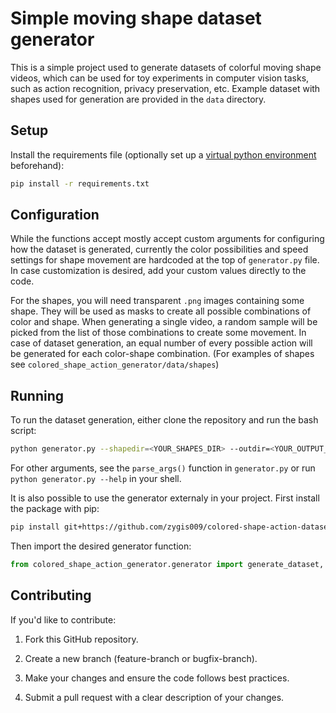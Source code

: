 # Simple moving shape dataset generator

This is a simple project used to generate datasets of colorful moving shape videos, which can be used for toy experiments in computer vision tasks, such as action recognition, privacy preservation, etc. Example dataset with shapes used for generation are provided in the `data` directory.

## Setup

Install the requirements file (optionally set up a [virtual python environment](https://docs.python.org/3/library/venv.html) beforehand):

```bash
pip install -r requirements.txt
```

## Configuration

While the functions accept mostly accept custom arguments for configuring how the dataset is generated, currently the color possibilities and speed settings for shape movement are hardcoded at the top of `generator.py` file. In case customization is desired, add your custom values directly to the code.

For the shapes, you will need transparent `.png` images containing some shape. They will be used as masks to create all possible combinations of color and shape. When generating a single video, a random sample will be picked from the list of those combinations to create some movement. In case of dataset generation, an equal number of every possible action will be generated for each color-shape combination. (For examples of shapes see `colored_shape_action_generator/data/shapes`)

## Running

To run the dataset generation, either clone the repository and run the bash script:

```bash
python generator.py --shapedir=<YOUR_SHAPES_DIR> --outdir=<YOUR_OUTPUT_DIR> ...
```

For other arguments, see the `parse_args()` function in `generator.py` or run `python generator.py --help` in your shell.

It is also possible to use the generator externaly in your project. First install the package with pip:

```bash
pip install git+https://github.com/zygis009/colored-shape-action-dataset.git
```

Then import the desired generator function:

```python
from colored_shape_action_generator.generator import generate_dataset, get_frames
```

## Contributing

If you'd like to contribute:

1. Fork this GitHub repository.

2. Create a new branch (feature-branch or bugfix-branch).

3. Make your changes and ensure the code follows best practices.

4. Submit a pull request with a clear description of your changes.
